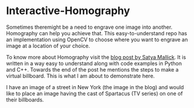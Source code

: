 # Interactive-Homography
Sometimes theremight be a need to engrave one image into another. Homography can help you achieve that. This easy-to-understand repo has an implementation using OpenCV to choose where you want to engrave an image at a location of your choice.

To know more about Homography visit the [blog post by Satya Mallick](https://www.learnopencv.com/homography-examples-using-opencv-python-c/). It is written in a way easy to understand along with code examples in Python and C++. Towards the end of the post he mentions the steps to make a virtual billboard. This is what I am about to demonstrate here. 

I have an image of a street in New York (the image in the blog) and would like to place an image having the cast of Spartacus (TV series) on one of their billboards. 
